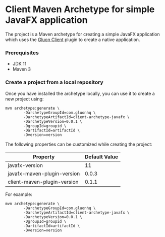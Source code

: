 # Client Maven Archetype for simple JavaFX application

The project is a Maven archetype for creating a simple JavaFX application
which uses the [Gluon Client](https://docs.gluonhq.com/client/) plugin to create a native application.

### Prerequisites

* JDK 11
* Maven 3

### Create a project from a local repository

Once you have installed the archetype locally, you can use it to create a new project using:

```
mvn archetype:generate \
        -DarchetypeGroupId=com.gluonhq \
        -DarchetypeArtifactId=client-archetype-javafx \
        -DarchetypeVersion=0.0.1 \
        -DgroupId=groupid \
        -DartifactId=artifactId \
        -Dversion=version
```

The following properties can be customized while creating the project:

| Property                    | Default Value |
| --------------------------- | ------------- |
| javafx-version              | 11            |
| javafx-maven-plugin-version | 0.0.3         |
| client-maven-plugin-version | 0.1.1         |

For example:

```
mvn archetype:generate \
        -DarchetypeGroupId=com.gluonhq \
        -DarchetypeArtifactId=client-archetype-javafx \
        -DarchetypeVersion=0.0.1 \
        -DgroupId=groupid \
        -DartifactId=artifactId \
        -Dversion=version
```
